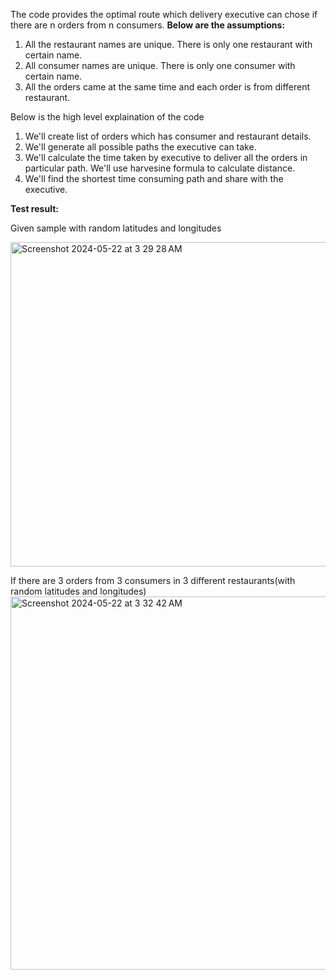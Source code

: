 The code provides the optimal route which delivery executive can chose if there are n orders from n consumers.
**Below are the assumptions:**
1. All the restaurant names are unique. There is only one restaurant with certain name.
2. All consumer names are unique. There is only one consumer with certain name.
3. All the orders came at the same time and each order is from different restaurant.



Below is the high level explaination of the code
1. We'll create list of orders which has consumer and restaurant details.
2. We'll generate all possible paths the executive can take.
3. We'll calculate the time taken by executive to deliver all the orders in particular path. We'll use harvesine formula to calculate distance.
4. We'll find the shortest time consuming path and share with the executive.

**Test result:**

Given sample with random latitudes and longitudes

<img width="519" alt="Screenshot 2024-05-22 at 3 29 28 AM" src="https://github.com/praveen-lpk/BestRouteProblem/assets/59311248/eb0e8400-8fdb-42ab-bf24-c57c2e889dee">

If there are 3 orders from 3 consumers in 3 different restaurants(with random latitudes and longitudes)
<img width="597" alt="Screenshot 2024-05-22 at 3 32 42 AM" src="https://github.com/praveen-lpk/BestRouteProblem/assets/59311248/3df02a2d-6cd4-40ab-a7e8-cf4ba44e9d59">

